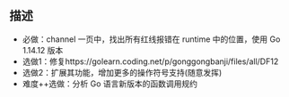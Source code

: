 <!--
 * @Author: zhangniannian
 * @Date: 2022-04-07 17:48:16
 * @LastEditors: zhangniannian
 * @LastEditTime: 2022-04-07 17:49:20
 * @Description: 请填写简介
-->
## 描述  

- 必做：channel 一页中，找出所有红线报错在 runtime 中的位置，使用 Go 1.14.12  版本  
- 选做1：修复https://golearn.coding.net/p/gonggongbanji/files/all/DF12  
- 选做2：扩展其功能，增加更多的操作符号支持(随意发挥)  
- 难度++选做：分析 Go 语言新版本的函数调用规约